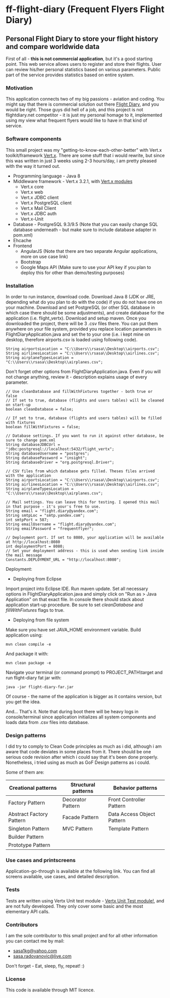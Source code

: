 # ff-flight-diary (Frequent Flyers Flight Diary)
## Personal Flight Diary to store your flight history and compare worldwide data

First of all - **this is not commercial application**, but it's a good starting point. This web service allows users to register and store their flights. User can review his/her personal statistics based on various parameters. Public part of the service provides statistics based on entire system.

### Motivation

This application connects two of my big passions - aviation and coding. You might say that there is commercial solution out there [Flight Diary](http://flightdiary.net/), and you would be right. Those guys did hell of a job, and this project is not flightdiary.net competitor - it is just my personal homage to it, implemented using my view what frequent flyers would like to have in that kind of service.

### Software components

This small project was my "getting-to-know-each-other-better" with Vert.x toolkit/framework [Vert.x](http://vertx.io/). There are some stuff that i would rewrite, but since this was written in just 3 weeks using 2-3 hours/day, i am pretty pleased with the way it turned out.

* Programming language - Java 8
* Middleware framework - Vert.x 3.2.1, with [Vert.x modules](http://vertx.io/docs/)  
  * Vert.x core 
  * Vert.x web
  * Vert.x JDBC client
  * Vert.x PostgreSQL client
  * Vert.x Mail Client
  * Vert.x JDBC auth
  * Vert.x-Unit
* Database - PostgreSQL 9.3/9.5 (Note that you can easily change SQL database underneath - but make sure to include database adapter in pom.xml)
* Ehcache
* Frontend
  * AngularJS (Note that there are two separate Angular applications, more on use case link)
  * Bootstrap
  * Google Maps API (Make sure to use your API key if you plan to deploy this for other than demo/testing purposes)

### Installation

In order to run instance, download code. Download Java 8 (JDK or JRE, depending what do you plan to do with the code) if you do not have one on your machine. Download and set PostgreSQL (or other SQL database in which case there should be some adjustments), and create database for the application (i.e. flight_vertx). Download and setup maven. Once you downloaded the project, there will be 3 .csv files there. You can put them anywhere on your file system, provided you replace location parameters in FlightDiaryApplication.java and set the to your one (i.e. i kept mine on desktop, therefore airports.csv is loaded using following code).

```
String airportsLocation = "C:\\Users\\rsasa\\Desktop\\airports.csv"; 
String airlinesLocation = "C:\\Users\\rsasa\\Desktop\\airlines.csv";
String airplaneTypesLocation = "C:\\Users\\rsasa\\Desktop\\airplanes.csv";
```

Don't forget other options from FlightDiaryApplication.java. Even if you will not change anything, review it - description explains usage of every parameter.
```
// Use cleanDatabase and fillWithFixtures together - both true or false
// If set to true, database (flights and users tables) will be cleaned on start-up 
boolean cleanDatabase = false;
		
// If set to true, database (flights and users tables) will be filled with fixtures
boolean fillWithFixtures = false;
		
// Database settings. If you want to run it against other database, be sure to change pom.xml
String databaseJDBCUrl = "jdbc:postgresql://localhost:5432/flight_vertx";
String databaseUsername = "postgres";
String databasePassword = "insight";
String databaseDriver = "org.postgresql.Driver";
		
// CSV files from which database gets filled. Theses files arrived with the application
String airportsLocation = "C:\\Users\\rsasa\\Desktop\\airports.csv"; 
String airlinesLocation = "C:\\Users\\rsasa\\Desktop\\airlines.csv";
String airplaneTypesLocation = "C:\\Users\\rsasa\\Desktop\\airplanes.csv";

// Mail settings. You can leave this for testing. I opened this mail in that purpose - it's your's free to use.
String email = "flight.diary@yandex.com";
String smtpLoc = "smtp.yandex.com";
int smtpPort = 587;
String emailUsername = "flight.diary@yandex.com";
String emailPassword = "frequentflyer";
		
// Deployment port. If set to 8080, your application will be available at http://localhost:8080
int deploymentPort = 8080;
// Set your deployment address - this is used when sending link inside the mail message
Constants.DEPLOYMENT_URL = "http://localhost:8080";
```
Deployment:

- Deploying from Eclipse

Import project into Eclipse IDE. Run maven update. Set all necessary options in FlightDiaryApplication.java and simply click on "Run as > Java Application" on that exact file. In console there should stack about application start-up procedure. Be sure to set *cleanDatabase* and *fillWithFixtures* flags to true.


- Deploying from file system

Make sure you have set JAVA_HOME environment variable. Build application using:

```
mvn clean compile -e
```
And package it with:
```
mvn clean package -e
```

Navigate your terminal (or command prompt) to PROJECT_PATH\target and run flight-diary fat jar with:
```
java -jar flight-diary-far.jar
```
Of course - the name of the application is bigger as it contains version, but you get the idea.

And... That's it.
Note that during boot there will be heavy logs in console/terminal since application initializes all system components and loads data from .csv files into database.

### Design patterns

I did try to comply to Clean Code principles as much as i did, although i am aware that code deviates in some places from it. There should be one serious code revision after which i could say that it's been done properly. Nonetheless, i tried using as much as GoF Design patterns as i could.

Some of them are:

Creational patterns | Structural patterns | Behavior patterns
------------ | ----------------- | -----------------
Factory Pattern | Decorator Pattern  | Front Controller Pattern
Abstract Factory Pattern | Facade Pattern | Data Access Object Pattern
Singleton Pattern | MVC Pattern | Template Pattern
Builder Pattern |  | 
Prototype Pattern |  | 

### Use cases and printscreens

Application-go-through is available at the following link. You can find all screens available, use cases, and detailed description.

### Tests

Tests are written using Vertx Unit test module - [Vertx Unit Test module!](http://vertx.io/docs/vertx-unit/java/), and are not fully developed. They only cover some basic and the most elementary API calls. 

### Contributors

I am the sole contributor to this small project and for all other information you can contact me by mail:
- sasa1kg@yahoo.com
- sasa.radovanovic@live.com

Don't forget - Eat, sleep, fly, repeat! :)

### License

This code is available through MIT licence. 

